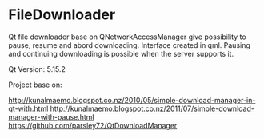 # FileDownloader

Qt file downloader base on QNetworkAccessManager give possibility to pause, resume and abord downloading. Interface created in qml. Pausing and continuing downloading is possible when the server supports it.

Qt Version: 5.15.2

Project base on:

http://kunalmaemo.blogspot.co.nz/2010/05/simple-download-manager-in-qt-with.html
http://kunalmaemo.blogspot.co.nz/2011/07/simple-download-manager-with-pause.html
https://github.com/parsley72/QtDownloadManager
